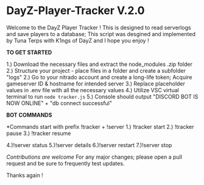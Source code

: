 # DayZ-Player-Tracker V.2.0

Welcome to the DayZ Player Tracker ! 
This is designed to read serverlogs and save players to a database; 
This script was desgined and implemented by Tuna Terps with K1ngs of DayZ and I hope you enjoy !

**TO GET STARTED**

1.) Download the necessary files and extract the node_modules .zip folder
2.) Structure your project - place files in a folder and create a subfolder "logs"
2.) Go to your nitrado account and create a long-life token; Acquire gameserver ID & hostname for intended server
3.) Replace placeholder values in .env file with all the necessary values 
4.) Utilize VSC virtual terminal to run `node tracker.js`
5.) Console should output "DISCORD BOT IS NOW ONLINE" + "db connect successful"

**BOT COMMANDS**

*Commands start with prefix !tracker + !server
1.) !tracker start
2.) !tracker pause
3.) !tracker resume

4.)!server status 
5.)!server details
6.)!server restart
7.)!server stop


*Contributions are welcome* 
For any major changes; please open a pull request and be sure to frequently test updates. 

Thanks again !
